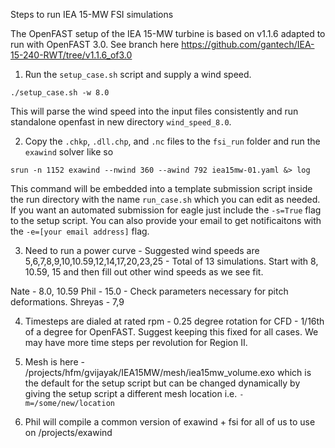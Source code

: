 Steps to run IEA 15-MW FSI simulations

The OpenFAST setup of the IEA 15-MW turbine is based on v1.1.6 adapted to run with OpenFAST 3.0. See branch here https://github.com/gantech/IEA-15-240-RWT/tree/v1.1.6_of3.0

1. Run the `setup_case.sh` script and supply a wind speed.

``` shell
./setup_case.sh -w 8.0
```

This will parse the wind speed into the input files consistently and run standalone openfast in new directory `wind_speed_8.0`.

2. Copy the `.chkp`, `.dll.chp`, and `.nc` files to the `fsi_run` folder and run the `exawind` solver like so

``` shell
srun -n 1152 exawind --nwind 360 --awind 792 iea15mw-01.yaml &> log
```

This command will be embedded into a template submission script inside the run directory with the name `run_case.sh` which you can edit as needed.
If you want an automated submission for eagle just include the `-s=True` flag to the setup script.  You can also provide your email to get notificaitons with the `-e=[your email address]` flag.


3. Need to run a power curve - Suggested wind speeds are 5,6,7,8,9,10,10.59,12,14,17,20,23,25 - Total of 13 simulations. Start with 8, 10.59, 15 and then fill out other wind speeds as we see fit. 

Nate - 8.0, 10.59
Phil - 15.0 - Check parameters necessary for pitch deformations.
Shreyas - 7,9

4. Timesteps are dialed at rated rpm - 0.25 degree rotation for CFD - 1/16th of a degree for OpenFAST. Suggest keeping this fixed for all cases. We may have more time steps per revolution for Region II.

5. Mesh is here - /projects/hfm/gvijayak/IEA15MW/mesh/iea15mw_volume.exo which is the default for the setup script but can be changed dynamically by giving the setup script a different mesh location i.e. `-m=/some/new/location`

6. Phil will compile a common version of exawind + fsi for all of us to use on /projects/exawind 


